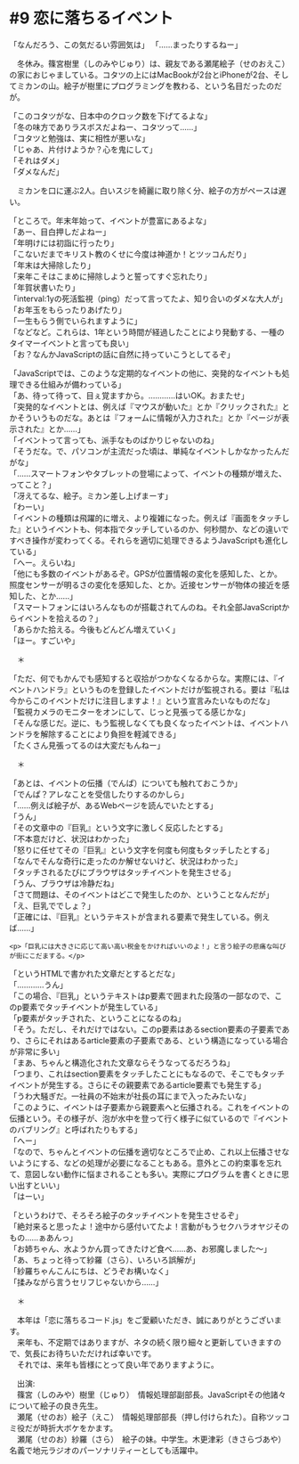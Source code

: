 # #9 恋に落ちるイベント

「なんだろう、この気だるい雰囲気は」
「……まったりするねー」

　冬休み。篠宮樹里（しのみやじゅり）は、親友である瀬尾絵子（せのおえこ）の家におじゃましている。コタツの上にはMacBookが2台とiPhoneが2台、そしてミカンの山。絵子が樹里にプログラミングを教わる、という名目だったのだが。

「このコタツがな、日本中のクロック数を下げてるよな」  
「冬の味方でありラスボスだよねー、コタツって……」  
「コタツと勉強は、実に相性が悪いな」  
「じゃあ、片付けようか？心を鬼にして」  
「それはダメ」  
「ダメなんだ」

　ミカンを口に運ぶ2人。白いスジを綺麗に取り除く分、絵子の方がペースは遅い。

「ところで。年末年始って、イベントが豊富にあるよな」  
「あー、目白押しだよねー」  
「年明けには初詣に行ったり」  
「こないだまでキリスト教のくせに今度は神道か！とツッコんだり」  
「年末は大掃除したり」  
「来年こそはこまめに掃除しようと誓ってすぐ忘れたり」  
「年賀状書いたり」  
「interval:1yの死活監視（ping）だって言ってたよ、知り合いのダメな大人が」  
「お年玉をもらったりあげたり」  
「一生もらう側でいられますように」  
「などなど。これらは、1年という時間が経過したことにより発動する、一種のタイマーイベントと言っても良い」  
「お？なんかJavaScriptの話に自然に持っていこうとしてるぞ」

「JavaScriptでは、このような定期的なイベントの他に、突発的なイベントも処理できる仕組みが備わっている」  
「あ、待って待って、目ぇ覚ますから。…………はいOK。おまたせ」  
「突発的なイベントとは、例えば『マウスが動いた』とか『クリックされた』とかそういうものだな。あとは『フォームに情報が入力された』とか『ページが表示された』とか……」  
「イベントって言っても、派手なものばかりじゃないのね」  
「そうだな。で、パソコンが主流だった頃は、単純なイベントしかなかったんだがな」  
「……スマートフォンやタブレットの登場によって、イベントの種類が増えた、ってこと？」  
「冴えてるな、絵子。ミカン差し上げまーす」  
「わーい」  
「イベントの種類は飛躍的に増え、より複雑になった。例えば『画面をタッチした』というイベントも、何本指でタッチしているのか、何秒間か、などの違いですべき操作が変わってくる。それらを適切に処理できるようJavaScriptも進化している」  
「へー。えらいね」  
「他にも多数のイベントがあるぞ。GPSが位置情報の変化を感知した、とか。照度センサーが明るさの変化を感知した、とか。近接センサーが物体の接近を感知した、とか……」  
「スマートフォンにはいろんなものが搭載されてんのね。それ全部JavaScriptからイベントを拾えるの？」  
「あらかた拾える。今後もどんどん増えていく」  
「ほー。すごいや」

　＊

「ただ、何でもかんでも感知すると収拾がつかなくなるからな。実際には、『イベントハンドラ』というものを登録したイベントだけが監視される。要は『私は今からこのイベントだけに注目しますよ！』という宣言みたいなものだな」  
「監視カメラのモニターをオンにして、じっと見張ってる感じかな」  
「そんな感じだ。逆に、もう監視しなくても良くなったイベントは、イベントハンドラを解除することにより負担を軽減できる」  
「たくさん見張ってるのは大変だもんねー」

　＊

「あとは、イベントの伝播（でんぱ）についても触れておこうか」  
「でんぱ？アレなことを受信したりするのかしら」  
「……例えば絵子が、あるWebページを読んでいたとする」  
「うん」  
「その文章中の『巨乳』という文字に激しく反応したとする」  
「不本意だけど、状況はわかった」  
「怒りに任せてその『巨乳』という文字を何度も何度もタッチしたとする」  
「なんでそんな奇行に走ったのか解せないけど、状況はわかった」  
「タッチされるたびにブラウザはタッチイベントを発生させる」  
「うん、ブラウザは冷静だね」  
「さて問題は、そのイベントはどこで発生したのか、ということなんだが」  
「え、巨乳ででしょ？」  
「正確には、『巨乳』というテキストが含まれる要素で発生している。例えば……」

```
<p>「巨乳には大きさに応じて高い高い税金をかければいいのよ！」と言う絵子の悲痛な叫びが街にこだまする。</p>
```

「というHTMLで書かれた文章だとするとだな」  
「…………うん」  
「この場合、『巨乳」というテキストはp要素で囲まれた段落の一部なので、このp要素でタッチイベントが発生している」  
「p要素がタッチされた、ということになるのね」  
「そう。ただし、それだけではない。このp要素はあるsection要素の子要素であり、さらにそれはあるarticle要素の子要素である、という構造になっている場合が非常に多い」  
「まあ、ちゃんと構造化された文章ならそうなってるだろうね」  
「つまり、これはsection要素をタッチしたことにもなるので、そこでもタッチイベントが発生する。さらにその親要素であるarticle要素でも発生する」  
「うわ大騒ぎだ。一社員の不始末が社長の耳にまで入ったみたいな」  
「このように、イベントは子要素から親要素へと伝播される。これをイベントの伝播という。その様子が、泡が水中を登って行く様子に似ているので『イベントのバブリング』と呼ばれたりもする」  
「へー」  
「なので、ちゃんとイベントの伝播を適切なところで止め、これ以上伝播させないようにする、などの処理が必要になることもある。意外とこの約束事を忘れて、意図しない動作に悩まされることも多い。実際にプログラムを書くときに思い出すといい」  
「はーい」

「というわけで、そろそろ絵子のタッチイベントを発生させるぞ」  
「絶対来ると思ったよ！途中から感付いてたよ！言動がもうセクハラオヤジそのもの……ぁあんっ」  
「お姉ちゃん、水ようかん買ってきたけど食べ……あ、お邪魔しました〜」  
「あ、ちょっと待って紗羅（さら）、いろいろ誤解が」  
「紗羅ちゃんこんにちは、どうぞお構いなく」  
「揉みながら言うセリフじゃないから……」

　＊

　本年は「恋に落ちるコード.js」をご愛顧いただき、誠にありがとうございます。  
　来年も、不定期ではありますが、ネタの続く限り細々と更新していきますので、気長にお待ちいただければ幸いです。  
　それでは、来年も皆様にとって良い年でありますように。

　出演:  
　篠宮（しのみや）樹里（じゅり）　情報処理部副部長。JavaScriptその他諸々について絵子の良き先生。  
　瀬尾（せのお）絵子（えこ）　情報処理部部長（押し付けられた）。自称ツッコミ役だが時折大ボケをかます。  
　瀬尾（せのお）紗羅（さら）　絵子の妹。中学生。木更津彩（きさらづあや）名義で地元ラジオのパーソナリティーとしても活躍中。